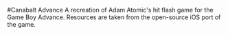 #Canabalt Advance
A recreation of Adam Atomic's hit flash game for the Game Boy Advance. Resources are taken from the open-source iOS port of the game.